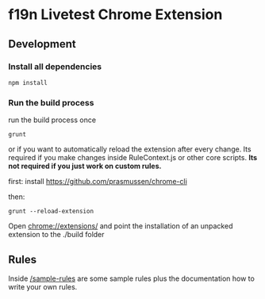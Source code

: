 # f19n Livetest Chrome Extension

## Development

### Install all dependencies

```shell
npm install
```

### Run the build process

run the build process once

```shell
grunt
```

or if you want to automatically reload the extension after every change. Its required if you make changes inside RuleContext.js or other core scripts. **Its not required if you just work on custom rules.**

first: install https://github.com/prasmussen/chrome-cli 

then: 

```shell
grunt --reload-extension
```

Open [chrome://extensions/](chrome://extensions/) and point the installation of an unpacked extension to the ./build folder

## Rules

Inside [/sample-rules](/sample-rules) are some sample rules plus the documentation how to write your own rules.

